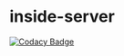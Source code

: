 # inside-server
[![Codacy Badge](https://api.codacy.com/project/badge/Grade/5d3d3292927b4b558d418999b135f5e6)](https://www.codacy.com/app/jourdan.rodrigues/inside-server?utm_source=github.com&utm_medium=referral&utm_content=ifactory-solutions/inside-server&utm_campaign=badger)
